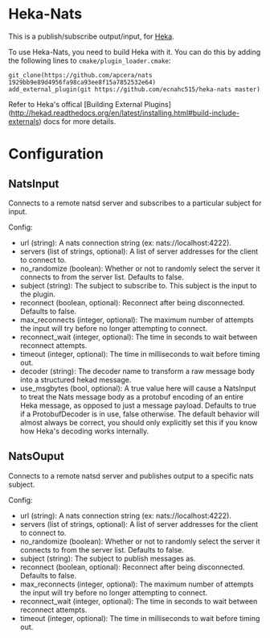 Heka-Nats
=========

This is a publish/subscribe output/input, for [Heka](http://hekad.readthedocs.org/).

To use Heka-Nats, you need to build Heka with it. You can do this by adding the
following lines to `cmake/plugin_loader.cmake`:

````
git_clone(https://github.com/apcera/nats 1929bb9e89d4956fa98ca93ee8f15a7852532e64)
add_external_plugin(git https://github.com/ecnahc515/heka-nats master)
````

Refer to Heka's offical [Building External Plugins]
(http://hekad.readthedocs.org/en/latest/installing.html#build-include-externals)
 docs for more details.


Configuration
=============

NatsInput
---------

Connects to a remote natsd server and subscribes to a particular subject for
input.

Config:

* url (string): A nats connection string (ex: nats://localhost:4222).
* servers (list of strings, optional): A list of server addresses for the
client to connect to.
* no_randomize (boolean): Whether or not to randomly select the server it
connects to from the server list. Defaults to false.
* subject (string): The subject to subscribe to. This subject is the input to
the plugin.
* reconnect (boolean, optional): Reconnect after being disconnected. Defaults to
false.
* max_reconnects (integer, optional): The maximum number of attempts the input
will try before no longer attempting to connect.
* reconnect_wait (integer, optional): The time in seconds to wait between
reconnect attempts.
* timeout (integer, optional): The time in milliseconds to wait before timing out.
* decoder (string): The decoder name to transform a raw message body into a
structured hekad message.
* use_msgbytes (bool, optional): A true value here will cause a NatsInput to
treat the Nats message body as a protobuf encoding of an entire Heka message, as
opposed to just a message payload. Defaults to true if a ProtobufDecoder is in
use, false otherwise. The default behavior will almost always be correct, you
should only explicitly set this if you know how Heka's decoding works
internally.

NatsOuput
---------

Connects to a remote natsd server and publishes output to a specific nats
subject.

Config:

* url (string): A nats connection string (ex: nats://localhost:4222).
* servers (list of strings, optional): A list of server addresses for the
client to connect to.
* no_randomize (boolean): Whether or not to randomly select the server it
connects to from the server list. Defaults to false.
* subject (string): The subject to publish messages as.
* reconnect (boolean, optional): Reconnect after being disconnected. Defaults to
false.
* max_reconnects (integer, optional): The maximum number of attempts the input
will try before no longer attempting to connect.
* reconnect_wait (integer, optional): The time in seconds to wait between
reconnect attempts.
* timeout (integer, optional): The time in milliseconds to wait before timing out.

